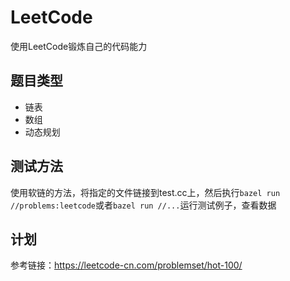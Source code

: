 # LeetCode

使用LeetCode锻炼自己的代码能力

## 题目类型

* 链表
* 数组
* 动态规划

## 测试方法

使用软链的方法，将指定的文件链接到test.cc上，然后执行`bazel run //problems:leetcode`或者`bazel run //...`运行测试例子，查看数据

## 计划

参考链接：https://leetcode-cn.com/problemset/hot-100/
